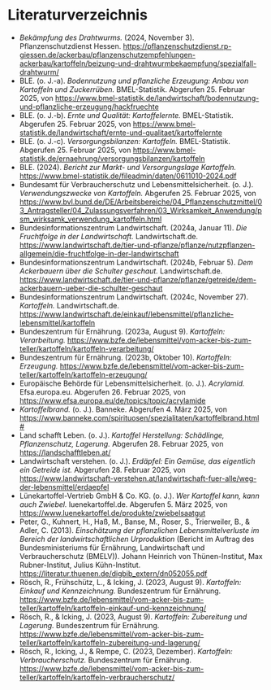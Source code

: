 # Literaturverzeichnis


- *Bekämpfung des Drahtwurms.* (2024, November 3). Pflanzenschutzdienst Hessen. <https://pflanzenschutzdienst.rp-giessen.de/ackerbau/pflanzenschutzempfehlungen-ackerbau/kartoffeln/beizung-und-drahtwurmbekaempfung/spezialfall-drahtwurm/>
- BLE. (o. J.-a). *Bodennutzung und pflanzliche Erzeugung: Anbau von Kartoffeln und Zuckerrüben.* BMEL-Statistik. Abgerufen 25. Februar 2025, von <https://www.bmel-statistik.de/landwirtschaft/bodennutzung-und-pflanzliche-erzeugung/hackfruechte>
- BLE. (o. J.-b). *Ernte und Qualität: Kartoffelernte.* BMEL-Statistik. Abgerufen 25. Februar 2025, von <https://www.bmel-statistik.de/landwirtschaft/ernte-und-qualitaet/kartoffelernte>
- BLE. (o. J.-c). *Versorgungsbilanzen: Kartoffeln.* BMEL-Statistik. Abgerufen 25. Februar 2025, von <https://www.bmel-statistik.de/ernaehrung/versorgungsbilanzen/kartoffeln>
- BLE. (2024). *Bericht zur Markt- und Versorgungslage Kartoffeln.* <https://www.bmel-statistik.de/fileadmin/daten/0611010-2024.pdf>
- Bundesamt für Verbraucherschutz und Lebensmittelsicherheit. (o. J.). *Verwendungszwecke von Kartoffeln.* Abgerufen 25. Februar 2025, von <https://www.bvl.bund.de/DE/Arbeitsbereiche/04_Pflanzenschutzmittel/03_Antragsteller/04_Zulassungsverfahren/03_Wirksamkeit_Anwendung/psm_wirksamk_verwendung_kartoffeln.html>
- Bundesinformationszentrum Landwirtschaft. (2024a, Januar 11). *Die Fruchtfolge in der Landwirtschaft.* Landwirtschaft.de. <https://www.landwirtschaft.de/tier-und-pflanze/pflanze/nutzpflanzen-allgemein/die-fruchtfolge-in-der-landwirtschaft>
- Bundesinformationszentrum Landwirtschaft. (2024b, Februar 5). *Dem Ackerbauern über die Schulter geschaut.* Landwirtschaft.de. <https://www.landwirtschaft.de/tier-und-pflanze/pflanze/getreide/dem-ackerbauern-ueber-die-schulter-geschaut>
- Bundesinformationszentrum Landwirtschaft. (2024c, November 27). *Kartoffeln.* Landwirtschaft.de. <https://www.landwirtschaft.de/einkauf/lebensmittel/pflanzliche-lebensmittel/kartoffeln>
- Bundeszentrum für Ernährung. (2023a, August 9). *Kartoffeln: Verarbeitung.* <https://www.bzfe.de/lebensmittel/vom-acker-bis-zum-teller/kartoffeln/kartoffeln-verarbeitung/>
- Bundeszentrum für Ernährung. (2023b, Oktober 10). *Kartoffeln: Erzeugung.* <https://www.bzfe.de/lebensmittel/vom-acker-bis-zum-teller/kartoffeln/kartoffeln-erzeugung/>
- Europäische Behörde für Lebensmittelsicherheit. (o. J.). *Acrylamid.* Efsa.europa.eu. Abgerufen 26. Februar 2025, von <https://www.efsa.europa.eu/de/topics/topic/acrylamide>
- *Kartoffelbrand.* (o. J.). Banneke. Abgerufen 4. März 2025, von <https://www.banneke.com/spirituosen/spezialitaten/kartoffelbrand.html#>
- Land schafft Leben. (o. J.). *Kartoffel Herstellung: Schädlinge, Pflanzenschutz, Lagerung.* Abgerufen 28. Februar 2025, von <https://landschafftleben.at/>
- Landwirtschaft verstehen. (o. J.). *Erdäpfel: Ein Gemüse, das eigentlich ein Getreide ist.* Abgerufen 28. Februar 2025, von <https://www.landwirtschaft-verstehen.at/landwirtschaft-fuer-alle/weg-der-lebensmittel/erdaepfel>
- Lünekartoffel-Vertrieb GmbH & Co. KG. (o. J.). *Wer Kartoffel kann, kann auch Zwiebel.* luenekartoffel.de. Abgerufen 5. März 2025, von <https://www.luenekartoffel.de/produkte/zwiebelsaatgut>
- Peter, G., Kuhnert, H., Haß, M., Banse, M., Roser, S., Trierweiler, B., & Adler, C. (2013). *Einschätzung der pflanzlichen Lebensmittelverluste im Bereich der landwirtschaftlichen Urproduktion* (Bericht im Auftrag des Bundesministeriums für Ernährung, Landwirtschaft und Verbraucherschutz (BMELV)). Johann Heinrich von Thünen-Institut, Max Rubner-Institut, Julius Kühn-Institut. <https://literatur.thuenen.de/digbib_extern/dn052055.pdf>
- Rösch, R., Frühschütz, L., & Icking, J. (2023, August 9). *Kartoffeln: Einkauf und Kennzeichnung.* Bundeszentrum für Ernährung. <https://www.bzfe.de/lebensmittel/vom-acker-bis-zum-teller/kartoffeln/kartoffeln-einkauf-und-kennzeichnung/>
- Rösch, R., & Icking, J. (2023, August 9). *Kartoffeln: Zubereitung und Lagerung.* Bundeszentrum für Ernährung. <https://www.bzfe.de/lebensmittel/vom-acker-bis-zum-teller/kartoffeln/kartoffeln-zubereitung-und-lagerung/>
- Rösch, R., Icking, J., & Rempe, C. (2023, Dezember). *Kartoffeln: Verbraucherschutz.* Bundeszentrum für Ernährung. <https://www.bzfe.de/lebensmittel/vom-acker-bis-zum-teller/kartoffeln/kartoffeln-verbraucherschutz/>
